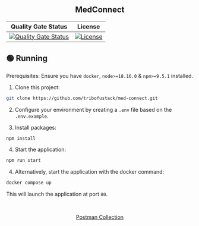 <div align="center">

## MedConnect
  
</div>

<div align="right">

| Quality Gate Status | License |
| --- | --- |
| [![Quality Gate Status](https://sonarcloud.io/api/project_badges/measure?project=tribofustack_med-connect&metric=alert_status)](https://sonarcloud.io/summary/new_code?id=tribofustack_med-connect) | [![License](https://img.shields.io/static/v1?label=license&message=MIT&color=ed2945&labelColor=000000)](https://img.shields.io/static/v1?label=license&message=MIT&color=ed2945&labelColor=000000) |
  
</div>

## 🟢 Running

Prerequisites: Ensure you have `docker`, `node>=18.16.0` & `npm>=9.5.1` installed.

1. Clone this project:

```sh
git clone https://github.com/tribofustack/med-connect.git
```

2. Configure your environment by creating a `.env` file based on the `.env.example`.

3. Install packages:

```sh
npm install
```

4. Start the application:

```sh
npm run start
```

4. Alternatively, start the application with the docker command:

```sh
docker compose up
```

This will launch the application at port `80`.


<br>

<div align="center">


[Postman Collection](https://documenter.getpostman.com/view/13574011/2sA3kYk1WQ)
  
</div>

<br>
